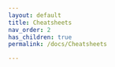 ```yaml
---
layout: default
title: Cheatsheets
nav_order: 2
has_children: true
permalink: /docs/Cheatsheets

---
```

